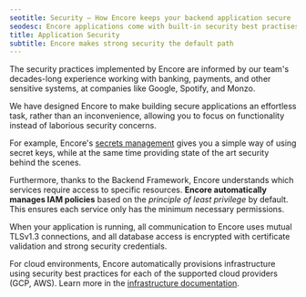 ```yaml
---
seotitle: Security – How Encore keeps your backend application secure
seodesc: Encore applications come with built-in security best practises. See how Encore keeps your application secure by default.
title: Application Security
subtitle: Encore makes strong security the default path
---
```


The security practices implemented by Encore are informed by our team's decades-long experience working with banking, payments, and other sensitive systems, at companies like Google, Spotify, and Monzo.

We have designed Encore to make building secure applications an effortless task, rather than an inconvenience, allowing you to focus on functionality instead of laborious security concerns.

For example, Encore's [secrets management](/docs/primitives/secrets) gives you a simple way of using secret keys, while at the same time providing state of the art security behind the scenes.

Furthermore, thanks to the Backend Framework, Encore understands which services require access to specific resources. **Encore automatically manages IAM policies** based on the _principle of least privilege_ by default. This ensures each service only has the minimum necessary permissions.

When your application is running, all communication to Encore uses mutual TLSv1.3 connections, and all database access is encrypted with certificate validation and strong security credentials.

For cloud environments, Encore automatically provisions infrastructure using security best practices for each of the supported cloud providers (GCP, AWS). Learn more in the [infrastructure documentation](/docs/deploy/infra).
